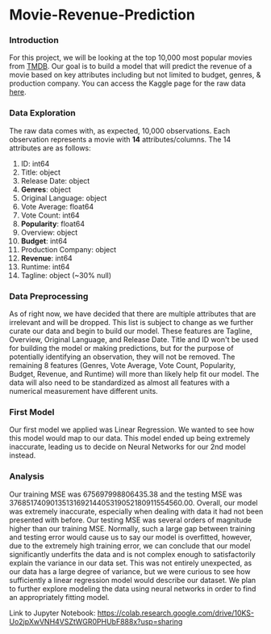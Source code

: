 # Movie-Revenue-Prediction

### Introduction
For this project, we will be looking at the top 10,000 most popular movies from [TMDB](https://www.themoviedb.org/?language=en-AU). Our goal is to build a model that will predict the revenue of a movie based on key attributes including but not limited to budget, genres, & production company. You can access the Kaggle page for the raw data [here](https://www.kaggle.com/datasets/joebeachcapital/top-10000-most-popular-movies-from-imdb?resource=download). 

### Data Exploration
The raw data comes with, as expected, 10,000 observations. Each observation represents a movie with **14** attributes/columns. The 14 attributes are as follows:
1. ID: int64
2. Title: object
3. Release Date: object
4. **Genres**: object
5. Original Language: object
6. Vote Average: float64
7. Vote Count: int64
8. **Popularity**: float64
9. Overview: object
10. **Budget**: int64
11. Production Company: object
12. **Revenue**: int64
13. Runtime: int64
14. Tagline: object (~30% null)

### Data Preprocessing
As of right now, we have decided that there are multiple attributes that are irrelevant and will be dropped. This list is subject to change as we further curate our data and begin to build our model. These features are Tagline, Overview, Original Language, and Release Date. Title and ID won't be used for building the model or making predictions, but for the purpose of potentially identifying an observation, they will not be removed. The remaining 8 features (Genres, Vote Average, Vote Count, Popularity, Budget, Revenue, and Runtime) will more than likely help fit our model. The data will also need to be standardized as almost all features with a numerical measurement have different units. 

### First Model
Our first model we applied was Linear Regression. We wanted to see how this model would map to our data. This model ended up being extremely inaccurate, leading us to decide on Neural Networks for our 2nd model instead.

### Analysis 

Our training MSE was 675697998806435.38 and the testing MSE was 3768517409013513169214405319052180911554560.00. Overall, our model was extremely inaccurate, especially when dealing with data it had not been presented with before. Our testing MSE was several orders of magnitude higher than our training MSE. Normally, such a large gap between training and testing error would cause us to say our model is overfitted, however, due to the extremely high training error, we can conclude that our model significantly underfits the data and is not complex enough to satisfactorily explain the variance in our data set. This was not entirely unexpected, as our data has a large degree of variance, but we were curious to see how sufficiently a linear regression model would describe our dataset. We plan to further explore modeling the data using neural networks in order to find an appropriately fitting model.

Link to Jupyter Notebook: https://colab.research.google.com/drive/10KS-Uo2jpXwVNH4VSZtWGR0PHUbF888x?usp=sharing
